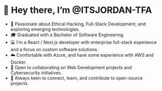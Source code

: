 # 👋 Hey there, I’m @ITSJORDAN-TFA

- 👀 Passionate about Ethical Hacking, Full-Stack Development, and exploring emerging technologies.
- 🎓 Graduated with a Bachelor of Software Engineering.
- 💻 I'm a React / Next.js developer with enterprise full-stack experience and a focus on custom software solutions.
- ☁️ Comfortable with Azure, and have some experience with AWS and Docker.
- 🤝 Open to collaborating on Web Development projects and Cybersecurity initiatives.
- 💬 Always keen to connect, learn, and contribute to open-source projects.

<!---
ITSJORDAN-TFA/ITSJORDAN-TFA is a ✨ special ✨ repository because its `README.md` (this file) appears on your GitHub profile.
You can click the Preview link to take a look at your changes.
--->
